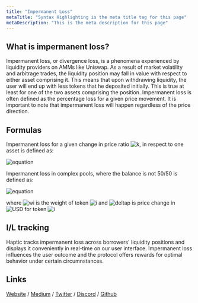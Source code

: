 ```yaml
---
title: "Impermanent Loss"
metaTitle: "Syntax Highlighting is the meta title tag for this page"
metaDescription: "This is the meta description for this page"
---
```


## What is impermanent loss?
Impermanent loss, or divergence loss, is a phenomena experienced by liquidity providers on AMMs like Uniswap. As a result of market volatility and arbitrage trades, the liquidity position may fall in value with respect to either asset comprising it. This means that upon withdrawing liquidity, the user will end up with less tokens that he deposited initially. This is true at least for one of the two assets comprising the position. Impermanent loss is often defined as the percentage loss for a given price movement. It is 
important to note that impermanent loss will happen regardless of the price direction.

## Formulas
Impermanent loss for a given change in price ratio ![k](https://render.githubusercontent.com/render/math?math=%7Bk%7D), in respect to one asset is defined as:

![equation](https://render.githubusercontent.com/render/math?math=IL_%7B(k)%7D%20%3D%20%5Cfrac%7B2%5Csqrt%7Bk%7D%7D%20%7B1%2Bk%7D%20-1%0A)

<!--- IL_{({\Delta}p^{\!i}_{\USD})} = \frac{\prod_{i}({\Delta}p^{\!i}_{\USD})^wi} {\sum_{i}({\Delta}p^{\!i}_{\USD}\times{wi})}-1
 --->

Impermanent loss in complex pools, where the balance is not 50/50 is defined as:

![equation](https://render.githubusercontent.com/render/math?math=IL_%7B(%7B%5CDelta%7Dp%5E%7B%5C!i%7D_%7B%5CUSD%7D)%7D%20%3D%20%5Cfrac%7B%5Cprod_%7Bi%7D(%7B%5CDelta%7Dp%5E%7B%5C!i%7D_%7B%5CUSD%7D)%5Ewi%7D%20%7B%5Csum_%7Bi%7D(%7B%5CDelta%7Dp%5E%7B%5C!i%7D_%7B%5CUSD%7D%5Ctimes%7Bwi%7D)%7D-1%0A)

where ![wi](https://render.githubusercontent.com/render/math?math=w_%7Bi%7D) is the weight of token ![i](https://render.githubusercontent.com/render/math?math=%7Bi%7D) and ![deltap](https://render.githubusercontent.com/render/math?math=%7B%5CDelta%7Dp%5E%7B%5C!i%7D_%7B%5CUSD%7D) is price change in ![USD](https://render.githubusercontent.com/render/math?math=%7BUSD%7D) for token ![i](https://render.githubusercontent.com/render/math?math=%7Bi%7D)

## I/L tracking

Haptic tracks impermanent loss across borrowers' liquidity positions and displays it conveniently in real-time on our user interface. Impermanent loss influences the user outcome and the protocol offers rewards for optimal behavior under certain circumnstances.
## Links

[Website](https://haptic.finance) / [Medium](https://hapticfinance.medium.com/) / [Twitter](https://twitter.com/hapticfinance/) / [Discord](https://twitter.com/hapticfinance/) / [Github](https://github.com/hapticfinance/)